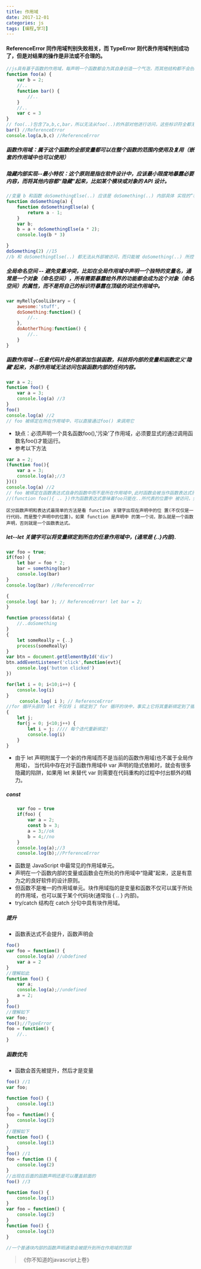 ```yaml
---
title: 作用域
date: 2017-12-01
categories: js
tags: [编程,学习]
---
```

#### ReferenceError 同作用域判别失败相关，而 TypeError 则代表作用域判别成功了，但是对结果的操作是非法或不合理的。
```javascript
//js具有基于函数的作用域，每声明一个函数都会为其自身创造一个气泡，而其他结构都不会创建作用域气泡，但并非完全真确
function foo(a) {
    var b = 2;
    //..
    function bar() {
        //..
    }
    //..
    var c = 3
}
// foo(..)包含了a,b,c,bar，所以无法从foo(..)的外部对他进行访问，这些标识符全都无法从全局作用域中进行访问。
bar() //ReferenceError
console.log(a,b,c) //ReferenceError
```
##### 函数作用域：属于这个函数的全部变量都可以在整个函数的范围内使用及复用（嵌套的作用域中也可以使用）

##### 隐藏内部实现--最小特权：这个原则是指在软件设计中，应该最小限度地暴露必要内容，而将其他内容都“隐藏”起来，比如某个模块或对象的 API 设计。
```javascript
//变量 b 和函数 doSomethingElse(..) 应该是 doSomething(..) 内部具体 实现的“私有”内容
function doSomething(a) {
    function doSomethingElse(a) {
        return a - 1;
    }
    var b;
    b = a + doSomethingElse(a * 2);
    console.log(b * 3)

}
doSomething(2) //15
//b 和 doSomethingElse(..) 都无法从外部被访问，而只能被 doSomething(..) 所控制
```
##### 全局命名空间 -- 避免变量冲突，比如在全局作用域中声明一个独特的变量名，通常是一个对象（命名空间），所有需要暴露给外界的功能都会成为这个对象（命名空间）的属性，而不是将自己的标识符暴露在顶级的词法作用域中。
```javascript
var myRellyCoolLibrary = {
    awesome:'stuff',
    doSomething:function() {
        //..
    },
    doAotherThing:function() {
        //..
    }
}
```
##### 函数作用域 --任意代码片段外部添加包装函数，科技将内部的变量和函数定义‘隐藏’起来，外部作用域无法访问包装函数内部的任何内容。
```javascript
var a = 2;
function foo() {
    var a = 3;
    console.log(a) //3
}
foo()
console.log(a) //2
// foo 被绑定在所在作用域中，可以直接通过foo() 来调用它
```
- 缺点：必须声明一个具名函数foo(),'污染'了作用域，必须要显式的通过调用函数名foo()才能运行。
- 参考以下方法
```javascript
var a = 2;
(function foo(){
    var a = 3;
    console.log(a);//3
})()
console.log(a) //2
// foo 被绑定在函数表达式自身的函数中而不是所在作用域中,此时函数会被当作函数表达式而不是一个标准的函数声明来处理。
//(function foo(){ .. })作为函数表达式意味着foo只能在..所代表的位置中 被访问，外部作用域则不行。foo 变量名被隐藏在自身中意味着不会非必要地污染外部作 用域。
```
`区分函数声明和表达式最简单的方法是看 function 关键字出现在声明中的位 置(不仅仅是一行代码，而是整个声明中的位置)。如果 function 是声明中 的第一个词，那么就是一个函数声明，否则就是一个函数表达式。`

##### let--let 关键字可以将变量绑定到所在的任意作用域中，(通常是 {..}内部).
```javascript
var foo = true;
if(foo) {
    let bar = foo * 2;
    bar = something(bar)
    console.log(bar)
}
console.log(bar) //ReferenceError

{
console.log( bar ); // ReferenceError! let bar = 2;
}

function process(data) {
    //..doSomething
}
{
    let someReally = {..}
    process(someReally)
}
var btn = document.getElementById('div')
btn.addEventListener('click',function(evt){
    console.log('button clicked')
})

for(let i = 0; i<10;i++) {
    console.log(i)
}
     console.log( i ); // ReferenceError
//for 循环头部的 let 不仅将 i 绑定到了 for 循环的块中，事实上它将其重新绑定到了循环的每一个迭代中，确保使用上一个循环迭代结束时的值重新进行赋值。
{
    let j;
    for(j = 0; j<10;j++) {
        let i = j; //// 每个迭代重新绑定!
        console.log(i)
    }
}

```
- 由于 let 声明附属于一个新的作用域而不是当前的函数作用域(也不属于全局作用域)， 当代码中存在对于函数作用域中 var 声明的隐式依赖时，就会有很多隐藏的陷阱，如果用 let 来替代 var 则需要在代码重构的过程中付出额外的精力。

##### const
```javascript
    var foo = true
    if(foo) {
        var a = 2;
        const b = 3;
        a = 3;//ok
        b = 4;//no
    }
    console.log(a);//3
    console.log(b);//PrferenceError
```
- 函数是 JavaScript 中最常见的作用域单元。
- 声明在一个函数内部的变量或函数会在所处的作用域中“隐藏”起来，这是有意为之的良好软件的设计原则。
- 但函数不是唯一的作用域单元。块作用域指的是变量和函数不仅可以属于所处的作用域，也可以属于某个代码块(通常指 { .. } 内部)。
- try/catch 结构在 catch 分句中具有块作用域。

##### 提升
- 函数表达式不会提升，函数声明会
```javascript
foo()
var foo = function() {
    console.log(a) //ubdefined
    var a = 2
}
//理解如此
function foo() {
    var a;
    console.log(a);//undefined
    a = 2;
}
foo()
//理解如下
var foo;
foo();//TypeError
foo = function() {
    //..
}
```

##### 函数优先
- 函数会首先被提升，然后才是变量
```javascript
foo() //1
var foo;

function foo() {
    console.log(1)
}
foo = function() {
    console.log(2)
}
//理解如下
function foo() {
    console.log(1)
}
foo() //1
foo = function () {
    console.log(2)
}
//出现在后面的函数声明还是可以覆盖前面的
foo() //3

function foo() {
    console.log(1)
}
var foo = function() {
    console.log(2)
}
function foo() {
    console.log(3)
}

//一个普通块内部的函数声明通常会被提升到所在作用域的顶部

```
> 《你不知道的javascript上卷》